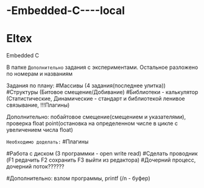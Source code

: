 # -Embedded-C----local
# Eltex
Embedded C

В папке `Дополнительно` задания с экспериментами.
Остальное разложено по номерам и названиям

Задания по плану:
#Массивы (4 задания(последнее улитка))
#Структуры (Битовое смещение/Добивание)
#Библиотеки - калькулятор (Статистические, Динамические - стандарт и библиотекой ленивое связывание, !!!Плагины)

Дополнительно: побайтовое смещение(смещением и указателями), проверка float point(остановка на определенном числе в цикле с увеличением числа float)

`Необходимо доделать:`
#Плагины

#Работа с диском (3 программки - open write read)
#Сделать проводник (F1 редачить F2 сохранить F3 выйти из редактора)
#Дочерний процесс, дочерний поток??????

#Дополнительно: взлом программы, printf (/n - буфер)

